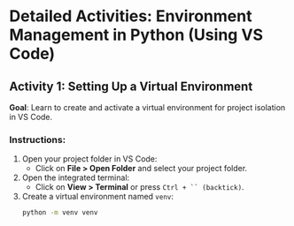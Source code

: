 # Detailed Activities: Environment Management in Python (Using VS Code)

## Activity 1: Setting Up a Virtual Environment

**Goal**: Learn to create and activate a virtual environment for project isolation in VS Code.

### Instructions:
1. Open your project folder in VS Code:
   - Click on **File > Open Folder** and select your project folder.
2. Open the integrated terminal:
   - Click on **View > Terminal** or press `Ctrl + `` (backtick)`.
3. Create a virtual environment named `venv`:
   ```bash
   python -m venv venv